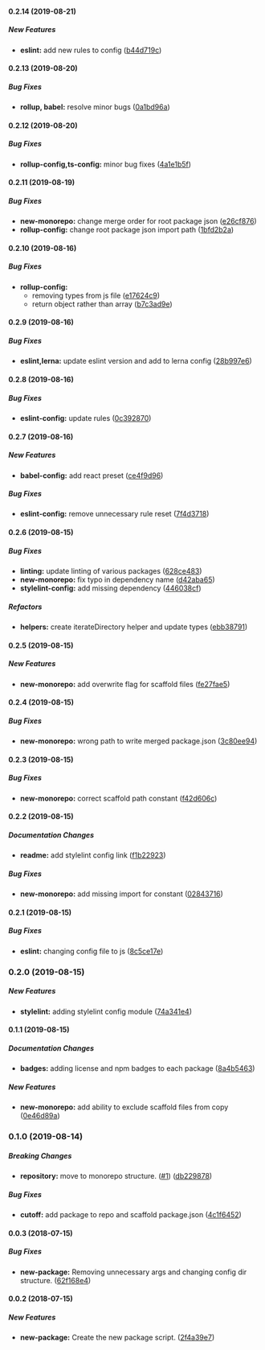 #### 0.2.14 (2019-08-21)

##### New Features

* **eslint:**  add new rules to config ([b44d719c](https://github.com/dylanaubrey/repodog/commit/b44d719c8bf426b95a0bde800ab90b54ab065f9c))

#### 0.2.13 (2019-08-20)

##### Bug Fixes

* **rollup, babel:**  resolve minor bugs ([0a1bd96a](https://github.com/dylanaubrey/repodog/commit/0a1bd96ae8161e5161f61bf22f937f5840e6f40d))

#### 0.2.12 (2019-08-20)

##### Bug Fixes

* **rollup-config,ts-config:**  minor bug fixes ([4a1e1b5f](https://github.com/dylanaubrey/repodog/commit/4a1e1b5faad0a299dabe205942293ebd985676b3))

#### 0.2.11 (2019-08-19)

##### Bug Fixes

* **new-monorepo:**  change merge order for root package json ([e26cf876](https://github.com/dylanaubrey/repodog/commit/e26cf876e525cba74a894220f56cc7c9933c7c14))
* **rollup-config:**  change root package json import path ([1bfd2b2a](https://github.com/dylanaubrey/repodog/commit/1bfd2b2a443b20f4ee5667e97b0be9de3cb2ac03))

#### 0.2.10 (2019-08-16)

##### Bug Fixes

* **rollup-config:**
  *  removing types from js file ([e17624c9](https://github.com/dylanaubrey/repodog/commit/e17624c991a7a881f7fe2d29dda0c19190b24a2f))
  *  return object rather than array ([b7c3ad9e](https://github.com/dylanaubrey/repodog/commit/b7c3ad9e401f4ea1c9b1396bb5943f3eaac51e59))

#### 0.2.9 (2019-08-16)

##### Bug Fixes

* **eslint,lerna:**  update eslint version and add to lerna config ([28b997e6](https://github.com/dylanaubrey/repodog/commit/28b997e664a25acad0a15ccf1593d48caa709e72))

#### 0.2.8 (2019-08-16)

##### Bug Fixes

* **eslint-config:**  update rules ([0c392870](https://github.com/dylanaubrey/repodog/commit/0c39287086248c9f4babb3f5a1e5c89a9cd5abd8))

#### 0.2.7 (2019-08-16)

##### New Features

* **babel-config:**  add react preset ([ce4f9d96](https://github.com/dylanaubrey/repodog/commit/ce4f9d96a1da0fd7c45eb4bbf8e99eea027f856e))

##### Bug Fixes

* **eslint-config:**  remove unnecessary rule reset ([7f4d3718](https://github.com/dylanaubrey/repodog/commit/7f4d371888a0f95560764fa04c80466e44a932f6))

#### 0.2.6 (2019-08-15)

##### Bug Fixes

* **linting:**  update linting of various packages ([628ce483](https://github.com/dylanaubrey/repodog/commit/628ce483ea0adcdf8a510769dbfbb8e88a328f62))
* **new-monorepo:**  fix typo in dependency name ([d42aba65](https://github.com/dylanaubrey/repodog/commit/d42aba65f0602bdeff123276a3e0e34b36c9c3f5))
* **stylelint-config:**  add missing dependency ([446038cf](https://github.com/dylanaubrey/repodog/commit/446038cf1dfb108f4683e13adb7961f9e157d903))

##### Refactors

* **helpers:**  create iterateDirectory helper and update types ([ebb38791](https://github.com/dylanaubrey/repodog/commit/ebb387916bf2d69b252eeaa04a9dc9c471d0e8bf))

#### 0.2.5 (2019-08-15)

##### New Features

* **new-monorepo:**  add overwrite flag for scaffold files ([fe27fae5](https://github.com/dylanaubrey/repodog/commit/fe27fae5be3610e5db2a415b732817453446c39e))

#### 0.2.4 (2019-08-15)

##### Bug Fixes

* **new-monorepo:**  wrong path to write merged package.json ([3c80ee94](https://github.com/dylanaubrey/repodog/commit/3c80ee942198ca7b814fad47edfcaf569259a5b4))

#### 0.2.3 (2019-08-15)

##### Bug Fixes

* **new-monorepo:**  correct scaffold path constant ([f42d606c](https://github.com/dylanaubrey/repodog/commit/f42d606ce47bd7a20ea9b2885db53cbb77b367b5))

#### 0.2.2 (2019-08-15)

##### Documentation Changes

* **readme:**  add stylelint config link ([f1b22923](https://github.com/dylanaubrey/repodog/commit/f1b229237db1e5d0a86c6206fc8fadb3e81091cd))

##### Bug Fixes

* **new-monorepo:**  add missing import for constant ([02843716](https://github.com/dylanaubrey/repodog/commit/028437164fa395ec014fdc286aed2f1ea85f8d4e))

#### 0.2.1 (2019-08-15)

##### Bug Fixes

* **eslint:**  changing config file to js ([8c5ce17e](https://github.com/dylanaubrey/repodog/commit/8c5ce17e7515e102f200af42cb8c7432f3b1f88e))

### 0.2.0 (2019-08-15)

##### New Features

* **stylelint:**  adding stylelint config module ([74a341e4](https://github.com/dylanaubrey/repodog/commit/74a341e4bf80c74b12917264a108da269cbbd53b))

#### 0.1.1 (2019-08-15)

##### Documentation Changes

* **badges:**  adding license and npm badges to each package ([8a4b5463](https://github.com/dylanaubrey/repodog/commit/8a4b5463eafb96c78e1937ac0eb5f1db7bbc5e30))

##### New Features

* **new-monorepo:**  add ability to exclude scaffold files from copy ([0e46d89a](https://github.com/dylanaubrey/repodog/commit/0e46d89a328fee4d6f8c65211c8ea52a3d7d0251))

### 0.1.0 (2019-08-14)

##### Breaking Changes

* **repository:**  move to monorepo structure. ([#1](https://github.com/dylanaubrey/repodog/pull/1)) ([db229878](https://github.com/dylanaubrey/repodog/commit/db2298781d6c194a4b166f084fd0b1773305050b))

##### Bug Fixes

* **cutoff:**  add package to repo and scaffold package.json ([4c1f6452](https://github.com/dylanaubrey/repodog/commit/4c1f64527a0938373c6a67b5e2d39e86a53c9eea))

#### 0.0.3 (2018-07-15)

##### Bug Fixes

* **new-package:**  Removing unnecessary args and changing config dir structure. ([62f168e4](https://github.com/dylanaubrey/repodog/commit/62f168e444aee7a3deb8ec397e7e3e85a7451ff4))

#### 0.0.2 (2018-07-15)

##### New Features

* **new-package:**  Create the new package script. ([2f4a39e7](https://github.com/dylanaubrey/repodog/commit/2f4a39e7e7f6874123ca3e7609ff63d4a498933e))

